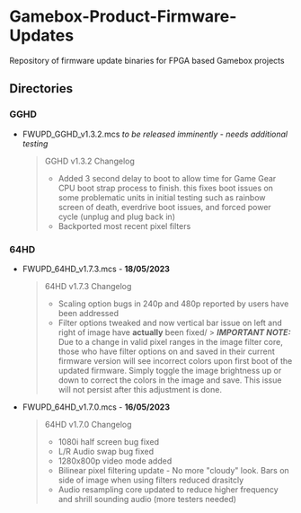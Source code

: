 # Gamebox-Product-Firmware-Updates
Repository of firmware update binaries for FPGA based Gamebox projects

## Directories
### GGHD
- FWUPD_GGHD_v1.3.2.mcs *to be released imminently - needs additional testing*
	> GGHD v1.3.2 Changelog
	> - Added 3 second delay to boot to allow time for Game Gear CPU boot strap process to finish.
	> 	this fixes boot issues on some problematic units in initial testing such as rainbow screen
	> 	of death, everdrive boot issues, and forced power cycle (unplug and plug back in)
	> - Backported most recent pixel filters

### 64HD
- FWUPD_64HD_v1.7.3.mcs - **18/05/2023**
	> 64HD v1.7.3 Changelog
	> - Scaling option bugs in 240p and 480p reported by users have been addressed
	> - Filter options tweaked and now vertical bar issue on left and right of image have __actually__ been fixed/
		> __*IMPORTANT NOTE:*__ Due to a change in valid pixel ranges in the image filter core, those who have filter options on and saved in their current firmware version will see incorrect colors upon first boot of the updated firmware. Simply toggle the image brightness up or down to correct the colors in the image and save. This issue will not persist after this adjustment is done.

- FWUPD_64HD_v1.7.0.mcs - **16/05/2023**
	> 64HD v1.7.0 Changelog
	> - 1080i half screen bug fixed
	> - L/R Audio swap bug fixed
	> - 1280x800p video mode added
	> - Bilinear pixel filtering update - No more "cloudy" look. Bars on side of image when using filters reduced drasitcly
	> - Audio resampling core updated to reduce higher frequency and shrill sounding audio (more testers needed)

